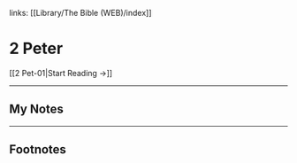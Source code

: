 links: [[Library/The Bible (WEB)/index]]
# 2 Peter

[[2 Pet-01|Start Reading →]]

---
## My Notes

---
## Footnotes